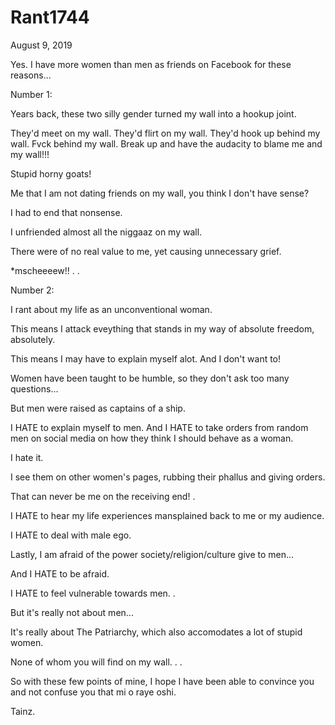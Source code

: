 # Rant1744



August 9, 2019

Yes. I have more women than men as friends on Facebook for these reasons...

Number 1:

Years back, these two silly gender turned my wall into a hookup joint. 

They'd meet on my wall. They'd flirt on my wall. They'd hook up behind my wall. Fvck behind my wall. Break up and have the audacity to blame me and my wall!!!

Stupid horny goats!

Me that I am not dating friends on my wall, you think I don't have sense?

I had to end that nonsense.

I unfriended almost all the niggaaz on my wall.

There were of no real value to me, yet causing unnecessary grief.

*mscheeeew!!
.
.

Number 2:

I rant about my life as an unconventional woman. 

This means I attack eveything that stands in my way of absolute freedom, absolutely. 

This means I may have to explain myself alot. And I don't want to!

Women have been taught to be humble, so they don't ask too many questions...

But men were raised as captains of a ship. 

I HATE to explain myself to men. And I HATE to take orders from random men on social media on how they think I should behave as a woman.

I hate it.

I see them on other women's pages, rubbing their phallus and giving orders.

That can never be me on the receiving end!
.

I HATE to hear my life experiences mansplained back to me or my audience. 

I HATE to deal with male ego.

Lastly, I am afraid of the power society/religion/culture give to men...

And I HATE to be afraid. 

I HATE to feel vulnerable towards men.
.

But it's really not about men...

It's really about The Patriarchy, which also accomodates a lot of stupid women.

None of whom you will find on my wall.
.
.

So with these few points of mine, I hope I have been able to convince you and not confuse you that mi o raye oshi.

Tainz.